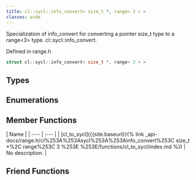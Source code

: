 ```yaml
---
title: cl::sycl::info_convert< size_t *, range< 3 > >
classes: wide
---
```



Specialization of info_convert for converting a pointer size_t type to a range<3> type. cl::sycl::info_convert. 

Defined in range.h

```cpp
struct cl::sycl::info_convert< size_t *, range< 3 > >
```

## Types

## Enumerations

## Member Functions

  | Name |
| :--- | :--- |
| [cl\_to\_sycl]({{site.baseurl}}{% link _api-docs/range.h/cl%253A%253Asycl%253A%253Ainfo_convert%253C size_t *%2C range%253C 3 %253E %253E/functions/cl_to_sycl/index.md %}) | No description. |


## Friend Functions

